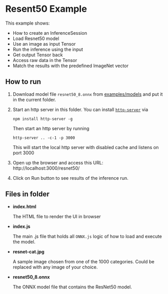# Resent50 Example

This example shows:

- How to create an InferenceSession
- Load Resnet50 model
- Use an image as input Tensor
- Run the inference using the input
- Get output Tensor back
- Access raw data in the Tensor
- Match the results with the predefined ImageNet vector

## How to run

1. Download model file `resnet50_8.onnx`
   from [examples/models](https://github.com/Microsoft/onnxjs-demo/tree/data/data/examples/models) and put it in the
   current folder.

2. Start an http server in this folder. You can install [`http-server`](https://github.com/indexzero/http-server) via
    ```
    npm install http-server -g
    ```
   Then start an http server by running
    ```
    http-server .. -c-1 -p 3000
    ```

   This will start the local http server with disabled cache and listens on port 3000

3. Open up the browser and access this URL:
   http://localhost:3000/resnet50/

4. Click on Run button to see results of the inference run.

## Files in folder

- **index.html**

  The HTML file to render the UI in browser

- **index.js**

  The main .js file that holds all `ONNX.js` logic of how to load and execute the model.

- **resnet-cat.jpg**

  A sample image chosen from one of the 1000 categories. Could be replaced with any image of your choice.

- **resnet50_8.onnx**

  The ONNX model file that contains the ResNet50 model.
